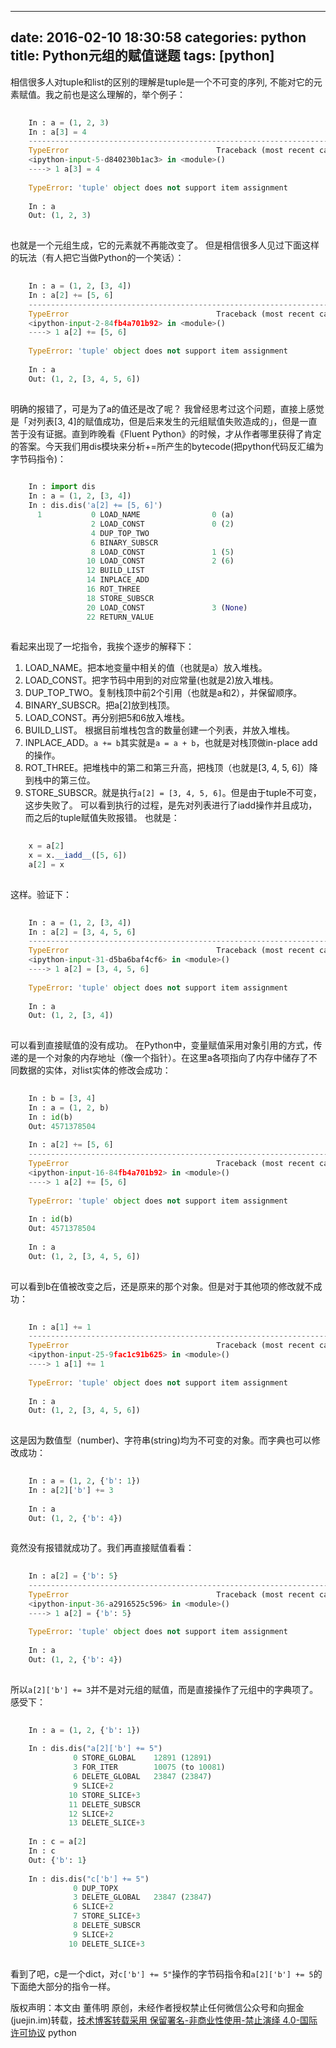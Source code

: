 
---
date: 2016-02-10 18:30:58
categories: python
title: Python元组的赋值谜题
tags: [python]
---
相信很多人对tuple和list的区别的理解是tuple是一个不可变的序列, 不能对它的元素赋值。我之前也是这么理解的，举个例子：

``` python    
    
    In : a = (1, 2, 3)  
    In : a[3] = 4  
    ---------------------------------------------------------------------------  
    TypeError                                 Traceback (most recent call last)  
    <ipython-input-5-d840230b1ac3> in <module>()  
    ----> 1 a[3] = 4  
      
    TypeError: 'tuple' object does not support item assignment  
      
    In : a  
    Out: (1, 2, 3)  
      
```
  
也就是一个元组生成，它的元素就不再能改变了。
但是相信很多人见过下面这样的玩法（有人把它当做Python的一个笑话）：

``` python    
    
    In : a = (1, 2, [3, 4])  
    In : a[2] += [5, 6]  
    ---------------------------------------------------------------------------  
    TypeError                                 Traceback (most recent call last)  
    <ipython-input-2-84fb4a701b92> in <module>()  
    ----> 1 a[2] += [5, 6]  
      
    TypeError: 'tuple' object does not support item assignment  
      
    In : a  
    Out: (1, 2, [3, 4, 5, 6])  
      
```
  
明确的报错了，可是为了a的值还是改了呢？
我曾经思考过这个问题，直接上感觉是「对列表[3, 4]的赋值成功，但是后来发生的元组赋值失败造成的」，但是一直苦于没有证据。直到昨晚看《Fluent
Python》的时候，才从作者哪里获得了肯定的答案。今天我们用dis模块来分析+=所产生的bytecode(把python代码反汇编为字节码指令)：

``` python    
    
    In : import dis  
    In : a = (1, 2, [3, 4])  
    In : dis.dis('a[2] += [5, 6]')  
      1           0 LOAD_NAME                0 (a)  
                  2 LOAD_CONST               0 (2)  
                  4 DUP_TOP_TWO  
                  6 BINARY_SUBSCR  
                  8 LOAD_CONST               1 (5)  
                 10 LOAD_CONST               2 (6)  
                 12 BUILD_LIST           
                 14 INPLACE_ADD  
                 16 ROT_THREE  
                 18 STORE_SUBSCR  
                 20 LOAD_CONST               3 (None)  
                 22 RETURN_VALUE  
      
```
  
看起来出现了一坨指令，我挨个逐步的解释下：
  1. LOAD_NAME。把本地变量中相关的值（也就是a）放入堆栈。
  2. LOAD_CONST。把字节码中用到的对应常量(也就是2)放入堆栈。
  3. DUP_TOP_TWO。复制栈顶中前2个引用（也就是a和2），并保留顺序。
  4. BINARY_SUBSCR。把a[2]放到栈顶。
  5. LOAD_CONST。再分别把5和6放入堆栈。
  6. BUILD_LIST。 根据目前堆栈包含的数量创建一个列表，并放入堆栈。
  7. INPLACE_ADD。`a += b`其实就是`a = a + b`，也就是对栈顶做in-place add的操作。
  8. ROT_THREE。把堆栈中的第二和第三升高，把栈顶（也就是[3, 4, 5, 6]）降到栈中的第三位。
  9. STORE_SUBSCR。就是执行`a[2] = [3, 4, 5, 6]`。但是由于tuple不可变，这步失败了。
可以看到执行的过程，是先对列表进行了iadd操作并且成功，而之后的tuple赋值失败报错。
也就是：

``` python    
    
    x = a[2]   
    x = x.__iadd__([5, 6])  
    a[2] = x  
      
```
  
这样。验证下：

``` python    
    
    In : a = (1, 2, [3, 4])  
    In : a[2] = [3, 4, 5, 6]  
    ---------------------------------------------------------------------------  
    TypeError                                 Traceback (most recent call last)  
    <ipython-input-31-d5ba6baf4cf6> in <module>()  
    ----> 1 a[2] = [3, 4, 5, 6]  
      
    TypeError: 'tuple' object does not support item assignment  
      
    In : a  
    Out: (1, 2, [3, 4])  
      
```
  
可以看到直接赋值的没有成功。
在Python中，变量赋值采用对象引用的方式，传递的是一个对象的内存地址（像一个指针）。在这里a各项指向了内存中储存了不同数据的实体，对list实体的修改会成功：

``` python    
    
    In : b = [3, 4]  
    In : a = (1, 2, b)  
    In : id(b)  
    Out: 4571378504  
      
    In : a[2] += [5, 6]  
    ---------------------------------------------------------------------------  
    TypeError                                 Traceback (most recent call last)  
    <ipython-input-16-84fb4a701b92> in <module>()  
    ----> 1 a[2] += [5, 6]  
      
    TypeError: 'tuple' object does not support item assignment  
      
    In : id(b)  
    Out: 4571378504  
      
    In : a  
    Out: (1, 2, [3, 4, 5, 6])  
      
```
  
可以看到b在值被改变之后，还是原来的那个对象。但是对于其他项的修改就不成功：

``` python    
    
    In : a[1] += 1  
    ---------------------------------------------------------------------------  
    TypeError                                 Traceback (most recent call last)  
    <ipython-input-25-9fac1c91b625> in <module>()  
    ----> 1 a[1] += 1  
      
    TypeError: 'tuple' object does not support item assignment  
      
    In : a  
    Out: (1, 2, [3, 4, 5, 6])  
      
```
  
这是因为数值型（number)、字符串(string)均为不可变的对象。而字典也可以修改成功：

``` python    
    
    In : a = (1, 2, {'b': 1})  
    In : a[2]['b'] += 3  
      
    In : a  
    Out: (1, 2, {'b': 4})  
      
```
  
竟然没有报错就成功了。我们再直接赋值看看：

``` python    
    
    In : a[2] = {'b': 5}  
    ---------------------------------------------------------------------------  
    TypeError                                 Traceback (most recent call last)  
    <ipython-input-36-a2916525c596> in <module>()  
    ----> 1 a[2] = {'b': 5}  
      
    TypeError: 'tuple' object does not support item assignment  
      
    In : a  
    Out: (1, 2, {'b': 4})  
      
```
  
所以`a[2]['b'] += 3`并不是对元组的赋值，而是直接操作了元组中的字典项了。感受下：

``` python    
    
    In : a = (1, 2, {'b': 1})  
      
    In : dis.dis("a[2]['b'] += 5")  
              0 STORE_GLOBAL    12891 (12891)  
              3 FOR_ITER        10075 (to 10081)  
              6 DELETE_GLOBAL   23847 (23847)  
              9 SLICE+2  
             10 STORE_SLICE+3  
             11 DELETE_SUBSCR  
             12 SLICE+2  
             13 DELETE_SLICE+3  
      
    In : c = a[2]  
    In : c  
    Out: {'b': 1}  
      
    In : dis.dis("c['b'] += 5")  
              0 DUP_TOPX    
              3 DELETE_GLOBAL   23847 (23847)  
              6 SLICE+2  
              7 STORE_SLICE+3  
              8 DELETE_SUBSCR  
              9 SLICE+2  
             10 DELETE_SLICE+3  
      
```
  
看到了吧，c是一个dict，对`c['b'] += 5"`操作的字节码指令和`a[2]['b'] += 5`的下面绝大部分的指令一样。

版权声明：本文由 董伟明 原创，未经作者授权禁止任何微信公众号和向掘金(juejin.im)转载，[技术博客转载采用 保留署名-非商业性使用-禁止演绎 4.0-国际许可协议](https://creativecommons.org/licenses/by-nc-nd/4.0/deed.zh)
python
